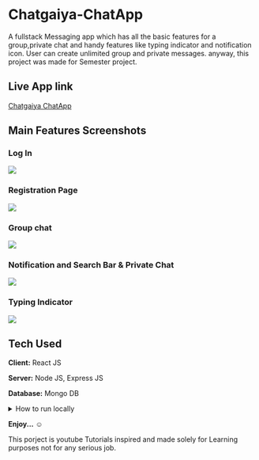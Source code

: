 # Chatgaiya-ChatApp
A fullstack Messaging app which has all the basic features for a group,private chat and handy features like typing indicator and notification icon.
User can create unlimited group and private messages. anyway, this project was made for Semester project.

## Live App link
[Chatgaiya ChatApp](http://chatgaiya-chatapp.herokuapp.com)

## Main Features Screenshots
### Log In
![](https://github.com/mujibultanim/Chatgaiya-ChatApp/blob/main/Demo/log%20in.png)
### Registration Page
![](https://github.com/mujibultanim/Chatgaiya-ChatApp/blob/main/Demo/registration.png)
### Group chat
![](https://github.com/mujibultanim/Chatgaiya-ChatApp/blob/main/Demo/groupchat.png)
### Notification and Search Bar & Private Chat
![](https://github.com/mujibultanim/Chatgaiya-ChatApp/blob/main/Demo/notification%20and%20search.png)
### Typing Indicator
![](https://github.com/mujibultanim/Chatgaiya-ChatApp/blob/main/Demo/typing%20indicator.png)


## Tech Used

**Client:** React JS

**Server:** Node JS, Express JS

**Database:** Mongo DB

<details> 
  <summary>How to run locally</summary>
  
  >open terminal and go to the **Chatgaiya-ChatApp** directory.
>As for security reason, it's a common practice that no one upload their crusial credentials and dotenv file.
So, for using it,create a dotenv file in main directory(chatgaiya-chatapp/) and put essential references like,

```
  MONGO_URI=
  PORT=5000
  JWT_SECRET=mujib71
  NODE_ENV=production
```
 
 after equal sign paste your secret values without any spaces. As of now, you understood that you need to make a mongodb atlas account and a cluster for URI, if you're a beginner then you could use online help
  
**Clone the project**
  >before You proceed, you should have installed node in your machine
```
https://github.com/mujibultanim/Chatgaiya-ChatApp
```
**Go to the project folder**
```
cd Chatgaiya-Chatapp
```
**install dependencies:**
```
npm install
```

**Note: If you don't have yarn globally installed then install it**

```
cd frontend
yarn install
```
>now, build the project for production:
```
yarn build
```

**Start the server**
>just back one step to the main folder

```
cd ..
npm start
```
  </details>

**Enjoy...** :relaxed:

This porject is youtube Tutorials inspired and made solely for Learning purposes not for any serious job.
